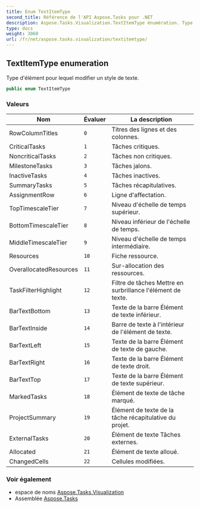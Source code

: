 ```yaml
---
title: Enum TextItemType
second_title: Référence de l'API Aspose.Tasks pour .NET
description: Aspose.Tasks.Visualization.TextItemType énumération. Type délément pour lequel modifier un style de texte.
type: docs
weight: 3060
url: /fr/net/aspose.tasks.visualization/textitemtype/
---
```

## TextItemType enumeration

Type d'élément pour lequel modifier un style de texte.

```csharp
public enum TextItemType
```

### Valeurs

| Nom | Évaluer | La description |
| --- | --- | --- |
| RowColumnTitles | `0` | Titres des lignes et des colonnes. |
| CriticalTasks | `1` | Tâches critiques. |
| NoncriticalTasks | `2` | Tâches non critiques. |
| MilestoneTasks | `3` | Tâches jalons. |
| InactiveTasks | `4` | Tâches inactives. |
| SummaryTasks | `5` | Tâches récapitulatives. |
| AssignmentRow | `6` | Ligne d'affectation. |
| TopTimescaleTier | `7` | Niveau d'échelle de temps supérieur. |
| BottomTimescaleTier | `8` | Niveau inférieur de l'échelle de temps. |
| MiddleTimescaleTier | `9` | Niveau d'échelle de temps intermédiaire. |
| Resources | `10` | Fiche ressource. |
| OverallocatedResources | `11` | Sur-allocation des ressources. |
| TaskFilterHighlight | `12` | Filtre de tâches Mettre en surbrillance l'élément de texte. |
| BarTextBottom | `13` | Texte de la barre Élément de texte inférieur. |
| BarTextInside | `14` | Barre de texte à l'intérieur de l'élément de texte. |
| BarTextLeft | `15` | Texte de la barre Élément de texte de gauche. |
| BarTextRight | `16` | Texte de la barre Élément de texte droit. |
| BarTextTop | `17` | Texte de la barre Élément de texte supérieur. |
| MarkedTasks | `18` | Élément de texte de tâche marqué. |
| ProjectSummary | `19` | Élément de texte de la tâche récapitulative du projet. |
| ExternalTasks | `20` | Élément de texte Tâches externes. |
| Allocated | `21` | Élément de texte alloué. |
| ChangedCells | `22` | Cellules modifiées. |

### Voir également

* espace de noms [Aspose.Tasks.Visualization](../../aspose.tasks.visualization/)
* Assemblée [Aspose.Tasks](../../)


